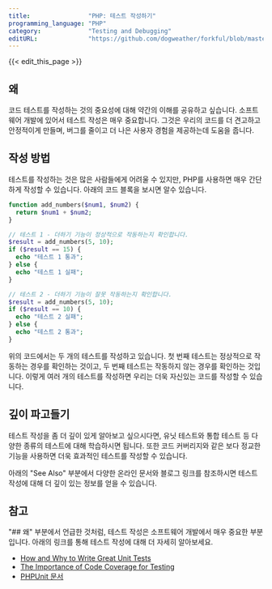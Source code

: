 ```yaml
---
title:                "PHP: 테스트 작성하기"
programming_language: "PHP"
category:             "Testing and Debugging"
editURL:              "https://github.com/dogweather/forkful/blob/master/content/ko/php/writing-tests.md"
---
```


{{< edit_this_page >}}

## 왜
코드 테스트를 작성하는 것의 중요성에 대해 약간의 이해를 공유하고 싶습니다. 소프트웨어 개발에 있어서 테스트 작성은 매우 중요합니다. 그것은 우리의 코드를 더 견고하고 안정적이게 만들며, 버그를 줄이고 더 나은 사용자 경험을 제공하는데 도움을 줍니다.

## 작성 방법
테스트를 작성하는 것은 많은 사람들에게 어려울 수 있지만, PHP를 사용하면 매우 간단하게 작성할 수 있습니다. 아래의 코드 블록을 보시면 알수 있습니다.

```PHP
function add_numbers($num1, $num2) {
  return $num1 + $num2;
}

// 테스트 1 - 더하기 기능이 정상적으로 작동하는지 확인합니다.
$result = add_numbers(5, 10);
if ($result == 15) {
  echo "테스트 1 통과";
} else {
  echo "테스트 1 실패";
}

// 테스트 2 - 더하기 기능이 잘못 작동하는지 확인합니다.
$result = add_numbers(5, 10);
if ($result == 10) {
  echo "테스트 2 실패";
} else {
  echo "테스트 2 통과";
}
```

위의 코드에서는 두 개의 테스트를 작성하고 있습니다. 첫 번째 테스트는 정상적으로 작동하는 경우를 확인하는 것이고, 두 번째 테스트는 작동하지 않는 경우를 확인하는 것입니다. 이렇게 여러 개의 테스트를 작성하면 우리는 더욱 자신있는 코드를 작성할 수 있습니다.

## 깊이 파고들기
테스트 작성을 좀 더 깊이 있게 알아보고 싶으시다면, 유닛 테스트와 통합 테스트 등 다양한 종류의 테스트에 대해 학습하시면 됩니다. 또한 코드 커버리지와 같은 보다 정교한 기능을 사용하면 더욱 효과적인 테스트를 작성할 수 있습니다.

아래의 "See Also" 부분에서 다양한 온라인 문서와 블로그 링크를 참조하시면 테스트 작성에 대해 더 깊이 있는 정보를 얻을 수 있습니다.

## 참고
"## 왜" 부분에서 언급한 것처럼, 테스트 작성은 소프트웨어 개발에서 매우 중요한 부분입니다. 아래의 링크를 통해 테스트 작성에 대해 더 자세히 알아보세요.

- [How and Why to Write Great Unit Tests](https://medium.com/p/9c9734e4a820)
- [The Importance of Code Coverage for Testing](https://magenticians.com/code-coverage/)
- [PHPUnit 문서](https://phpunit.de/documentation.html)